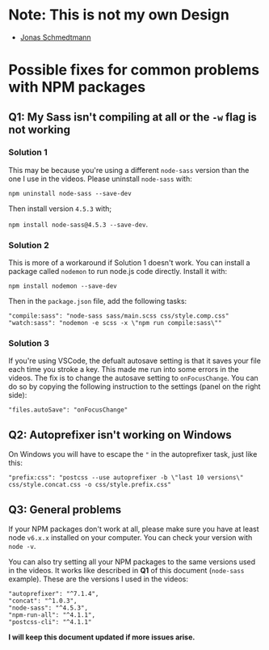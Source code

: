# Note: This is not my own Design
- [Jonas Schmedtmann](https://www.jonas.io)

# Possible fixes for common problems with NPM packages

## Q1: My Sass isn't compiling at all or the `-w` flag is not working

### Solution 1

This may be because you're using a different `node-sass` version than the one I use in the videos. Please uninstall `node-sass` with:

`npm uninstall node-sass --save-dev`

Then install version `4.5.3` with;

`npm install node-sass@4.5.3 --save-dev`.

### Solution 2

This is more of a workaround if Solution 1 doesn't work. You can install a package called `nodemon` to run node.js code directly. Install it with:

`npm install nodemon --save-dev`

Then in the `package.json` file, add the following tasks:

```
"compile:sass": "node-sass sass/main.scss css/style.comp.css"
"watch:sass": "nodemon -e scss -x \"npm run compile:sass\""
```

### Solution 3

If you're using VSCode, the defualt autosave setting is that it saves your file each time you stroke a key. This made me run into some errors in the videos. The fix is to change the autosave setting to `onFocusChange`. You can do so by copying the following instruction to the settings (panel on the right side):

`"files.autoSave": "onFocusChange"`

## Q2: Autoprefixer isn't working on Windows

On Windows you will have to escape the `"` in the autoprefixer task, just like this:

`"prefix:css": "postcss --use autoprefixer -b \"last 10 versions\" css/style.concat.css -o css/style.prefix.css"`

## Q3: General problems

If your NPM packages don't work at all, please make sure you have at least node `v6.x.x` installed on your computer. You can check your version with `node -v`.

You can also try setting all your NPM packages to the same versions used in the videos. It works like described in **Q1** of this document (`node-sass` example). These are the versions I used in the videos:

```
"autoprefixer": "^7.1.4",
"concat": "^1.0.3",
"node-sass": "^4.5.3",
"npm-run-all": "^4.1.1",
"postcss-cli": "^4.1.1"
```

**I will keep this document updated if more issues arise.**
